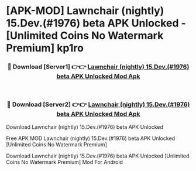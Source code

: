 # [APK-MOD] Lawnchair (nightly) 15.Dev.(#1976) beta APK Unlocked - [Unlimited Coins No Watermark Premium] kp1ro



<div align="center">
<h3>🔴 Download [Server1] 👉👉 <a href="https://momento.my/?title=Lawnchair_(nightly)_15.Dev.(#1976)_beta_APK_Unlocked">Lawnchair (nightly) 15.Dev.(#1976) beta APK Unlocked Mod Apk</a></h3><br>

<h3>🔴 Download [Server2] 👉👉 <a href="https://momento.my/?title=Lawnchair_(nightly)_15.Dev.(#1976)_beta_APK_Unlocked">Lawnchair (nightly) 15.Dev.(#1976) beta APK Unlocked Mod Apk</a></h3>
</div>



Download Lawnchair (nightly) 15.Dev.(#1976) beta APK Unlocked 

Free APK MOD Lawnchair (nightly) 15.Dev.(#1976) beta APK Unlocked [Unlimited Coins No Watermark Premium]

Download Lawnchair (nightly) 15.Dev.(#1976) beta APK Unlocked [Unlimited Coins No Watermark Premium] Mod For Android
